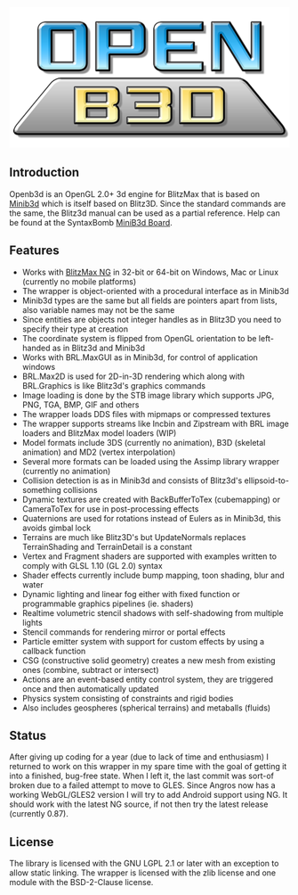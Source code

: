 
![Openb3d](./examples/media/openb3d_logo_512.png)

## Introduction

Openb3d is an OpenGL 2.0+ 3d engine for BlitzMax that is based on [Minib3d](https://github.com/si-design/minib3d) which is itself based on Blitz3D. Since the standard commands are the same, the Blitz3d manual can be used as a partial reference. Help can be found at the SyntaxBomb [MiniB3d Board](http://www.syntaxbomb.com/index.php/board,20.0.html).

## Features 

* Works with [BlitzMax NG](https://github.com/bmx-ng/bmx-ng/releases) in 32-bit or 64-bit on Windows, Mac or Linux (currently no mobile platforms)
* The wrapper is object-oriented with a procedural interface as in Minib3d
* Minib3d types are the same but all fields are pointers apart from lists, also variable names may not be the same
* Since entities are objects not integer handles as in Blitz3D you need to specify their type at creation
* The coordinate system is flipped from OpenGL orientation to be left-handed as in Blitz3d and Minib3d
* Works with BRL.MaxGUI as in Minib3d, for control of application windows
* BRL.Max2D is used for 2D-in-3D rendering which along with BRL.Graphics is like Blitz3d's graphics commands
* Image loading is done by the STB image library which supports JPG, PNG, TGA, BMP, GIF and others
* The wrapper loads DDS files with mipmaps or compressed textures
* The wrapper supports streams like Incbin and Zipstream with BRL image loaders and BlitzMax model loaders (WIP)
* Model formats include 3DS (currently no animation), B3D (skeletal animation) and MD2 (vertex interpolation)
* Several more formats can be loaded using the Assimp library wrapper (currently no animation)
* Collision detection is as in Minib3d and consists of Blitz3d's ellipsoid-to-something collisions
* Dynamic textures are created with BackBufferToTex (cubemapping) or CameraToTex for use in post-processing effects
* Quaternions are used for rotations instead of Eulers as in Minib3d, this avoids gimbal lock
* Terrains are much like Blitz3D's but UpdateNormals replaces TerrainShading and TerrainDetail is a constant
* Vertex and Fragment shaders are supported with examples written to comply with GLSL 1.10 (GL 2.0) syntax
* Shader effects currently include bump mapping, toon shading, blur and water
* Dynamic lighting and linear fog either with fixed function or programmable graphics pipelines (ie. shaders)
* Realtime volumetric stencil shadows with self-shadowing from multiple lights
* Stencil commands for rendering mirror or portal effects
* Particle emitter system with support for custom effects by using a callback function
* CSG (constructive solid geometry) creates a new mesh from existing ones (combine, subtract or intersect)
* Actions are an event-based entity control system, they are triggered once and then automatically updated
* Physics system consisting of constraints and rigid bodies
* Also includes geospheres (spherical terrains) and metaballs (fluids)

## Status

After giving up coding for a year (due to lack of time and enthusiasm) I returned to work on this wrapper in my spare time with the goal of getting it into a finished, bug-free state. When I left it, the last commit was sort-of broken due to a failed attempt to move to GLES. Since Angros now has a working WebGL/GLES2 version I will try to add Android support using NG. It should work with the latest NG source, if not then try the latest release (currently 0.87).

## License

The library is licensed with the GNU LGPL 2.1 or later with an exception to allow static linking. The wrapper is licensed with the zlib license and one module with the BSD-2-Clause license.

